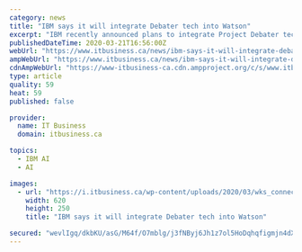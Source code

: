 ```yaml
---
category: news
title: "IBM says it will integrate Debater tech into Watson"
excerpt: "IBM recently announced plans to integrate Project Debater technologies into Watson throughout the year. This represents the first commercial availability of key technologies from the company’s Project Debater, IBM’s first artificial intelligence (AI) system designed to debate humans on a variety of topics. It makes use of work from IBM ..."
publishedDateTime: 2020-03-21T16:56:00Z
webUrl: "https://www.itbusiness.ca/news/ibm-says-it-will-integrate-debater-tech-into-watson/114538"
ampWebUrl: "https://www.itbusiness.ca/news/ibm-says-it-will-integrate-debater-tech-into-watson/114538?amp=1"
cdnAmpWebUrl: "https://www-itbusiness-ca.cdn.ampproject.org/c/s/www.itbusiness.ca/news/ibm-says-it-will-integrate-debater-tech-into-watson/114538?amp=1"
type: article
quality: 59
heat: 59
published: false

provider:
  name: IT Business
  domain: itbusiness.ca

topics:
  - IBM AI
  - AI

images:
  - url: "https://i.itbusiness.ca/wp-content/uploads/2020/03/wks_connected_png_blogBanner_051617-1024x512-1-620x250.png"
    width: 620
    height: 250
    title: "IBM says it will integrate Debater tech into Watson"

secured: "wevlIgq/dkbKU/asG/M64f/O7mblg/j3fNByj6Jh1z7ol5HoDqhqfigmjn4dXdh/bTXPsjCKWRMT9vwUTNKzubc6zYlDJU3Ee9yuqWq+pAtZeUWpiEdQq+oeMyrogTPFlEb4V1s5mY1NxcWyV6zY3gdOAJwyYHj4iAjg5Qsg48idHUa19LN2CkFfJcKgx2K9NSIkhhqie7grD9CXkeEYROIdDiIOVq9Y1da+rdZSX9wivYYZPKAUokAtpC+1qK05nb7AoB9F01g6js/TAUWjaYdrY18iMPAvk2g/PQnPlMol88W5yaXuP8if8BuhFlTxVtGKdSADy+93RFdjMytAho4vFgs7+5gaA0SIXOTUGdqvKnx70s70jLlvZ3CZJxykzhqVSwKAC6FKbAMsvNI36urQcwqZhOp7r0HR4A0b38sqMW2gAI1LpjZb5hj1fwx5tIRi7z3VA9e9+iApkCEnlrKrbCOuggd5/yEEdO+IS7M=;NpUqLjA90Bk91l+PztIIFQ=="
---
```


